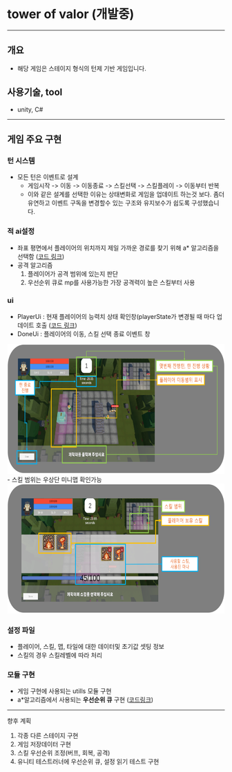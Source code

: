 # tower of valor (개발중)
___

## 개요
 - 해당 게임은 스테이지 형식의 턴제 기반 게임입니다. 

## 사용기술, tool
- unity, C#

---

## 게임 주요 구현

### 턴 시스템
 - 모든 턴은 이벤트로 설계
   - 게임시작 -> 이동 -> 이동종료 -> 스킬선택 -> 스킬플레이 -> 이동부터 반복
   - 이와 같은 설계를 선택한 이유는 상태변화로 게임을 업데이트 하는것 보다. 좀더 유연하고 이벤트 구독을 변경할수 있는 구조와 유지보수가 쉽도록 구성했습니다.

### 적 ai설정
 - 좌표 평면에서 플레이어의 위치까지 제일 가까운 경로를 찾기 위해 a* 알고리즘을 선택함 ([코드 링크](https://github.com/qornwh/TurnBaseGame/blob/58fd5106fbeff231a1249fd9fd07f799d4b9fa3f/Assets/Scripts/Player/PlayerController.cs#L96))
 - 공격 알고리즘
   1. 플레이어가 공격 범위에 있는지 판단
   2. 우선순위 큐로 mp를 사용가능한 가장 공격력이 높은 스킬부터 사용

### ui
 - PlayerUi : 현재 플레이어의 능력치 상태 확인창(playerState가 변경될 때 마다 업데이트 호출 ([코드 링크](https://github.com/qornwh/TurnBaseGame/blob/58fd5106fbeff231a1249fd9fd07f799d4b9fa3f/Assets/Scripts/Player/StateBase.cs#L48))
 - DoneUi : 플레이어의 이동, 스킬 선택 종료 이벤트 창
<img src="./img/ui1.png" height="300"/>
 - 스킬 범위는 우상단 미니맵 확인가능
<img src="./img/ui2.png" height="300"/>

### 설정 파일
 - 플레이어, 스킬, 맵, 타일에 대한 데이터및 초기값 셋팅 정보
 - 스킬의 경우 스킬레벨에 따라 처리

### 모듈 구현
 - 게임 구현에 사용되는 utills 모듈 구현
 - a*알고리즘에서 사용되는 **우선순위 큐** 구현 ([코드링크](https://github.com/qornwh/TurnBaseGame/blob/58fd5106fbeff231a1249fd9fd07f799d4b9fa3f/Assets/Scripts/Utills/PriorityQueue.cs#L7))

---

향후 계획
1. 각종 다른 스테이지 구현
2. 게임 저장데이터 구현
3. 스킬 우선순위 조정(버프, 회복, 공격)
4. 유니티 테스트러너에 우선순위 큐, 설정 읽기 테스트 구현
